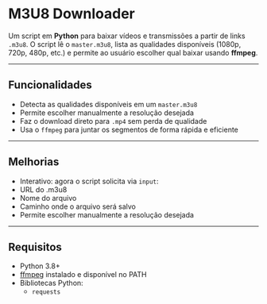 # M3U8 Downloader

Um script em **Python** para baixar vídeos e transmissões a partir de links `.m3u8`.
O script lê o `master.m3u8`, lista as qualidades disponíveis (1080p, 720p, 480p, etc.) e permite ao usuário escolher qual baixar usando **ffmpeg**.

---

## Funcionalidades
- Detecta as qualidades disponíveis em um `master.m3u8`
- Permite escolher manualmente a resolução desejada
- Faz o download direto para `.mp4` sem perda de qualidade
- Usa o `ffmpeg` para juntar os segmentos de forma rápida e eficiente

---

## Melhorias
- Interativo: agora o script solicita via `input`:
- URL do .m3u8
- Nome do arquivo
- Caminho onde o arquivo será salvo
- Permite escolher manualmente a resolução desejada

---

## Requisitos
- Python 3.8+
- [ffmpeg](https://ffmpeg.org/) instalado e disponível no PATH
- Bibliotecas Python:
  - `requests`


